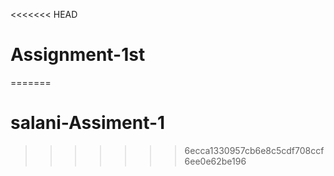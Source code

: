 <<<<<<< HEAD
# Assignment-1st
=======
# salani-Assiment-1
>>>>>>> 6ecca1330957cb6e8c5cdf708ccf6ee0e62be196
